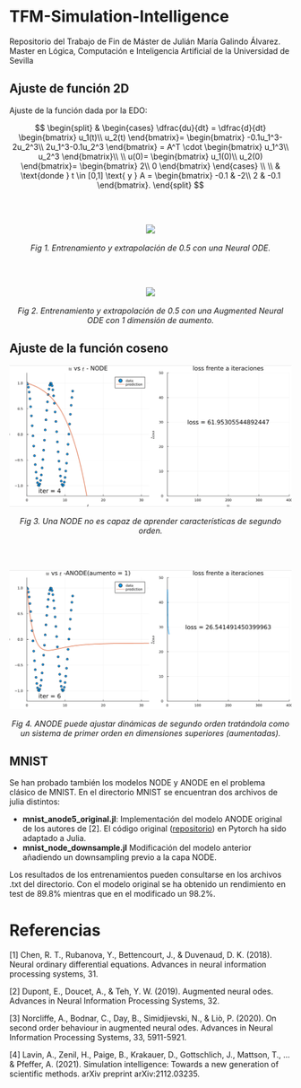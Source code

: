 # TFM-Simulation-Intelligence
Repositorio del Trabajo de Fin de Máster de Julián María Galindo Álvarez. Master en Lógica, Computación e Inteligencia Artificial de la Universidad de Sevilla

## Ajuste de función 2D

Ajuste de la función dada por la EDO:

$$
\begin{split}
    & \begin{cases}
        \dfrac{du}{dt} = 
        \dfrac{d}{dt}
        \begin{bmatrix}
            u_1(t)\\
            u_2(t)
        \end{bmatrix}=  
        \begin{bmatrix}
            -0.1u_1^3-2u_2^3\\
            2u_1^3-0.1u_2^3
        \end{bmatrix}
        = A^T \cdot 
        \begin{bmatrix}
            u_1^3\\
            u_2^3
        \end{bmatrix}\\
        \\
         u(0)=
        \begin{bmatrix}
            u_1(0)\\
            u_2(0)
        \end{bmatrix}=
        \begin{bmatrix}
             2\\
             0
        \end{bmatrix}
    \end{cases} \\
    \\
    & \text{donde } t \in [0,1] \text{ y } A =         
        \begin{bmatrix}
            -0.1 & -2\\
            2 & -0.1
        \end{bmatrix}.
\end{split}
$$

<br/><br/>

<p align = "center">
    <img src="./images/node_2d_extrapol.gif"  width="600"/>
</p>
<p align = "center"><em>Fig 1. Entrenamiento y extrapolación de 0.5 con una Neural ODE.</em></p>

<br/><br/>

<p align = "center">
    <img src="./images/anode1_2d_extrapol.gif"  width="600"/>
</p>
<p align = "center"><em>Fig 2. Entrenamiento y extrapolación de 0.5 con una Augmented Neural ODE con 1 dimensión de aumento.</em></p>



## Ajuste de la función coseno

<p align = "center">
    <img src="./images/node_cos_extrapol.gif"  width="600"/>
</p>
<p align = "center"><em>Fig 3. Una NODE no es capaz de aprender características de segundo orden.</em></p>

<br/><br/>

<p align = "center">
    <img src="./images/anode_cos_extrapol.gif"  width="600"/>
</p>
<p align = "center"><em>Fig 4. ANODE puede ajustar dinámicas de segundo orden tratándola como un sistema de primer orden en dimensiones superiores (aumentadas).</em></p>

## MNIST

Se han probado también los modelos NODE y ANODE en el problema clásico de MNIST. En el directorio MNIST se encuentran dos archivos de julia distintos:
*  **mnist_anode5_original.jl**: Implementación del modelo ANODE original de los autores de <a id="2">[2]</a>. El código original ([repositorio](https://github.com/EmilienDupont/augmented-neural-odes)) en Pytorch ha sido adaptado a Julia. 
*  **mnist_node_downsample.jl** Modificación del modelo anterior añadiendo un downsampling previo a la capa NODE.

Los resultados de los entrenamientos pueden consultarse en los archivos .txt del directorio. Con el modelo original se ha obtenido un rendimiento en test de 89.8% mientras que en el modificado un 98.2%.

# Referencias

<a id="1">[1]</a> 
Chen, R. T., Rubanova, Y., Bettencourt, J., & Duvenaud, D. K. (2018). Neural ordinary differential equations. Advances in neural information processing systems, 31.

<a id="2">[2]</a> 
Dupont, E., Doucet, A., & Teh, Y. W. (2019). Augmented neural odes. Advances in Neural Information Processing Systems, 32.

<a id="3">[3]</a> 
Norcliffe, A., Bodnar, C., Day, B., Simidjievski, N., & Liò, P. (2020). On second order behaviour in augmented neural odes. Advances in Neural Information Processing Systems, 33, 5911-5921.

<a id="4">[4]</a> 
Lavin, A., Zenil, H., Paige, B., Krakauer, D., Gottschlich, J., Mattson, T., ... & Pfeffer, A. (2021). Simulation intelligence: Towards a new generation of scientific methods. arXiv preprint arXiv:2112.03235.
